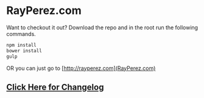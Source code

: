 # RayPerez.com #

Want to checkout it out? Download the repo and in the root run the following commands.

```bash
npm install
bower install
gulp
```

OR you can just go to [http://rayperez.com](RayPerez.com)

## [Click Here for Changelog](CHANGELOG.md) ##

